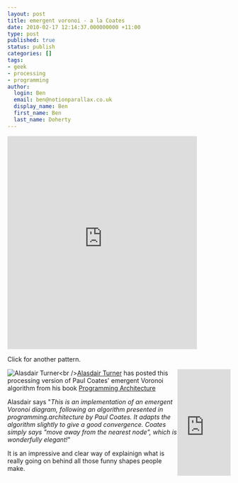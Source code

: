 ```yaml
---
layout: post
title: emergent voronoi - a la Coates
date: 2010-02-17 12:14:37.000000000 +11:00
type: post
published: true
status: publish
categories: []
tags:
- geek
- processing
- programming
author:
  login: Ben
  email: ben@notionparallax.co.uk
  display_name: Ben
  first_name: Ben
  last_name: Doherty
---
```

<p><iframe width="428" height="480" scrolling="no" frameborder="0" src="http://www.openprocessing.org/visuals/iframe.php?visualID=7571&width=400&height=400">
There really should be an iframe here :(
</iframe></p>
<p>
  Click for another pattern.</p>
<p><div style="float:right;">
<iframe src="http://rcm-uk.amazon.co.uk/e/cm?lt1=_blank&bc1=FFFFFF&IS2=1&bg1=FFFFFF&fc1=000000&lc1=0000FF&t=notioparal-21&o=2&p=8&l=as1&m=amazon&f=ifr&md=0M5A6TN3AXP2JHJBWT02&asins=0415451884" style="width:120px;height:240px;" scrolling="no" marginwidth="0" marginheight="0" frameborder="0">
There really should be an iframe here :(
</iframe></div>
<p><img style="float:left;" src="{{ site.baseurl }}/assets/avatar.php?gravatar_id=83cc0719bd5c4cf5817d2d721b53cd15" alt="Alasdair Turner<br />
" /><a href="http://www.openprocessing.org/portal/?userID=1033">Alasdair Turner</a> has posted this processing version of Paul Coates' emergent Voronoi algorithm from his book <a href="http://www.amazon.co.uk/Programming-Architecture-Paul-Coates/dp/0415451884">Programming Architecture</a>  </p>
<p>Alasdair says "<em>This is an implementation of an emergent Voronoi diagram, following an algorithm presented in programming.architecture by Paul Coates. It adapts the algorithm slightly to give a good convergence. Coates simply says "move away from the nearest node", which is wonderfully elegant!</em>"</p>
<p>It is an impressive and clear way of explainign what is really going on behind all those funny shapes people make.</p></p>
